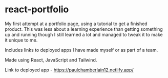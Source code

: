 # react-portfolio

My first attempt at a portfolio page, using a tutorial to get a finished product.
This was less about a learning experience than getting something up and running though I still learned a lot and managed to tweak it to make it unique to me.

Includes links to deployed apps I have made myself or as part of a team. 

Made using React, JavaScript and Tailwind.

Link to deployed app - https://paulchamberlain12.netlify.app/
